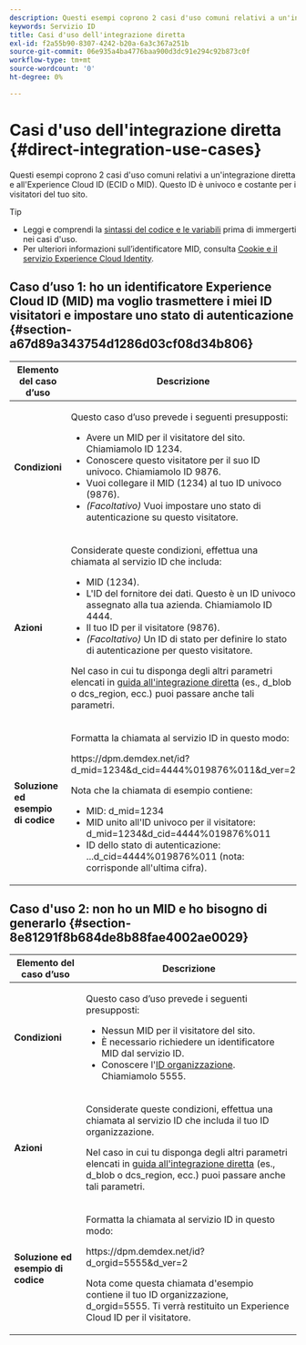 ```yaml
---
description: Questi esempi coprono 2 casi d'uso comuni relativi a un'integrazione diretta e all'Experience Cloud ID (MID). Il MID è un ID univoco e costante per i visitatori del tuo sito.
keywords: Servizio ID
title: Casi d'uso dell'integrazione diretta
exl-id: f2a55b90-8307-4242-b20a-6a3c367a251b
source-git-commit: 06e935a4ba4776baa900d3dc91e294c92b873c0f
workflow-type: tm+mt
source-wordcount: '0'
ht-degree: 0%

---
```


# Casi d&#39;uso dell&#39;integrazione diretta {#direct-integration-use-cases}

Questi esempi coprono 2 casi d&#39;uso comuni relativi a un&#39;integrazione diretta e all&#39;Experience Cloud ID (ECID o MID). Questo ID è univoco e costante per i visitatori del tuo sito.

>[!TIP]
>
>* Leggi e comprendi la [sintassi del codice e le variabili](../implementation-guides/direct-integration.md#concept-4cd3206a84bb4687af0b312ae09648b9) prima di immergerti nei casi d&#39;uso.
>* Per ulteriori informazioni sull’identificatore MID, consulta [Cookie e il servizio Experience Cloud Identity](../introduction/cookies.md).

>



## Caso d’uso 1: ho un identificatore Experience Cloud ID (MID) ma voglio trasmettere i miei ID visitatori e impostare uno stato di autenticazione {#section-a67d89a343754d1286d03cf08d34b806}

<table id="table_DA8840FCB51541109FE6DF20430E8924"> 
 <thead> 
  <tr> 
   <th colname="col1" class="entry"> Elemento del caso d’uso </th> 
   <th colname="col2" class="entry"> Descrizione </th> 
  </tr> 
 </thead>
 <tbody> 
  <tr> 
   <td colname="col1"> <p> <b>Condizioni</b> </p> </td> 
   <td colname="col2"> <p>Questo caso d’uso prevede i seguenti presupposti: </p> 
    <ul id="ul_F20231F83EE84889B78971A64E758757"> 
     <li id="li_20F3E96493724CD2BAF4B20AEE5CBF23">Avere un MID per il visitatore del sito. Chiamiamolo ID 1234. </li> 
     <li id="li_A358C58CC58C4FCBB7250F5ED108AA71">Conoscere questo visitatore per il suo ID univoco. Chiamiamolo ID 9876. </li> 
     <li id="li_D93CE7182EBE4927A5C7A0BF414C03BC">Vuoi collegare il MID (1234) al tuo ID univoco (9876). </li> 
     <li id="li_4611146E56624C2AB647733487A3F046"> <i>(Facoltativo)</i> Vuoi impostare uno stato di autenticazione su questo visitatore. </li> 
    </ul> </td> 
  </tr> 
  <tr> 
   <td colname="col1"> <p> <b>Azioni</b> </p> </td> 
   <td colname="col2"> <p>Considerate queste condizioni, effettua una chiamata al servizio ID che includa: </p> 
    <ul id="ul_9ECB1A65266644E89E949C57D202D5A4"> 
     <li id="li_10A6F5A9C54D44A08F4F2E405E6019E2">MID (1234). </li> 
     <li id="li_4869572B40E54C54B88A2474DAC475A8">L'ID del fornitore dei dati. Questo è un ID univoco assegnato alla tua azienda. Chiamiamolo ID 4444. </li> 
     <li id="li_05C8ED47488C4E289D84093127EC7B19">Il tuo ID per il visitatore (9876). </li> 
     <li id="li_3D1556AD18C843828A362CC604A9F76B"> <i>(Facoltativo)</i> Un ID di stato per definire lo stato di autenticazione per questo visitatore. </li> 
    </ul> <p>Nel caso in cui tu disponga degli altri parametri elencati in <a href="../implementation-guides/direct-integration.md#concept-4cd3206a84bb4687af0b312ae09648b9" format="dita" scope="local">guida all'integrazione diretta</a> (es., <span class="codeph">d_blob</span> o <span class="codeph">dcs_region</span>, ecc.) puoi passare anche tali parametri. </p> </td> 
  </tr> 
  <tr> 
   <td colname="col1"> <p> <b>Soluzione ed esempio di codice</b> </p> </td> 
   <td colname="col2"> <p>Formatta la chiamata al servizio ID in questo modo: </p> <p> <span class="codeph">https://dpm.demdex.net/id?d_mid=1234&amp;d_cid=4444%019876%011&amp;d_ver=2</span> </p> <p>Nota che la chiamata di esempio contiene: </p> 
    <ul id="ul_0667FBFD8D3C46BDBD027F484691EC97"> 
     <li id="li_FAB1FAE703DB48D1A32EE72684028964">MID: <span class="codeph">d_mid=1234</span> </li> 
     <li id="li_C97B74FF444F4BB4B4A5CB1CBBE52249">MID unito all'ID univoco per il visitatore: <span class="codeph">d_mid=1234&amp;d_cid=4444%019876%011</span> </li> 
     <li id="li_D428DBF765234DD78DDF152C5EE8AB69">ID dello stato di autenticazione: <span class="codeph">...d_cid=4444%019876%011</span> (nota: corrisponde all'ultima cifra). </li> 
    </ul> </td> 
  </tr> 
 </tbody> 
</table>

## Caso d&#39;uso 2: non ho un MID e ho bisogno di generarlo {#section-8e81291f8b684de8b88fae4002ae0029}

<table id="table_666A92693F8A413096DF6A64770C1141"> 
 <thead> 
  <tr> 
   <th colname="col1" class="entry"> Elemento del caso d’uso </th> 
   <th colname="col2" class="entry"> Descrizione </th> 
  </tr> 
 </thead>
 <tbody> 
  <tr> 
   <td colname="col1"> <p> <b>Condizioni</b> </p> </td> 
   <td colname="col2"> <p>Questo caso d’uso prevede i seguenti presupposti: </p> 
    <ul id="ul_BF3BD821907B46A4B2EFA63146D35722"> 
     <li id="li_E658AE0671D14558B65FDD8992F25996">Nessun MID per il visitatore del sito. </li> 
     <li id="li_28A48BB3F71C4E4297F95A2D3E10AD7B">È necessario richiedere un identificatore MID dal servizio ID. </li> 
     <li id="li_E2C306B9308D41E5BFE2F23EF48F5A41">Conoscere l'<a href="../reference/requirements.md#section-a02f537129a64ffbb690d5738d360c26" format="dita" scope="local">ID organizzazione</a>. Chiamiamolo 5555. </li> 
    </ul> </td> 
  </tr> 
  <tr> 
   <td colname="col1"> <p> <b>Azioni</b> </p> </td> 
   <td colname="col2"> <p>Considerate queste condizioni, effettua una chiamata al servizio ID che includa il tuo ID organizzazione. </p> <p>Nel caso in cui tu disponga degli altri parametri elencati in <a href="../implementation-guides/direct-integration.md#concept-4cd3206a84bb4687af0b312ae09648b9" format="dita" scope="local">guida all'integrazione diretta</a> (es., <span class="codeph">d_blob</span> o <span class="codeph">dcs_region</span>, ecc.) puoi passare anche tali parametri. </p> </td> 
  </tr> 
  <tr> 
   <td colname="col1"> <p> <b>Soluzione ed esempio di codice</b> </p> </td> 
   <td colname="col2"> <p>Formatta la chiamata al servizio ID in questo modo: </p> <p> <span class="codeph">https://dpm.demdex.net/id?d_orgid=5555&amp;d_ver=2</span> </p> <p>Nota come questa chiamata d'esempio contiene il tuo ID organizzazione, <span class="codeph">d_orgid=5555</span>. Ti verrà restituito un <span class="keyword">Experience Cloud</span> ID per il visitatore. </p> </td> 
  </tr> 
 </tbody> 
</table>
